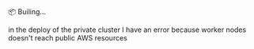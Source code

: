 📦 Builing...

in the deploy of the private cluster I have an error because worker nodes doesn't reach public AWS resources